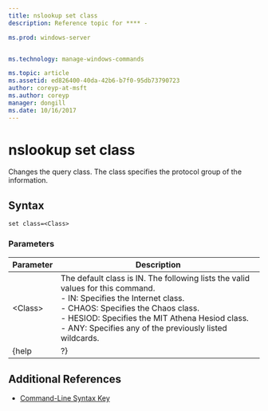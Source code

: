 ```yaml
---
title: nslookup set class
description: Reference topic for **** - 

ms.prod: windows-server


ms.technology: manage-windows-commands

ms.topic: article
ms.assetid: ed826400-40da-42b6-b7f0-95db73790723
author: coreyp-at-msft
ms.author: coreyp
manager: dongill
ms.date: 10/16/2017
---
```


# nslookup set class



Changes the query class. The class specifies the protocol group of the information.

## Syntax

```
set class=<Class>
```

### Parameters

| Parameter |                                                                                                                                    Description                                                                                                                                    |
|-----------|-----------------------------------------------------------------------------------------------------------------------------------------------------------------------------------------------------------------------------------------------------------------------------------|
| \<Class>  | The default class is IN. The following lists the valid values for this command.</br>- IN: Specifies the Internet class.</br>- CHAOS: Specifies the Chaos class.</br>- HESIOD: Specifies the MIT Athena Hesiod class.</br>- ANY: Specifies any of the previously listed wildcards. |
|   {help   |                                                                                                                                        ?}                                                                                                                                         |

## Additional References

- [Command-Line Syntax Key](command-line-syntax-key.md)